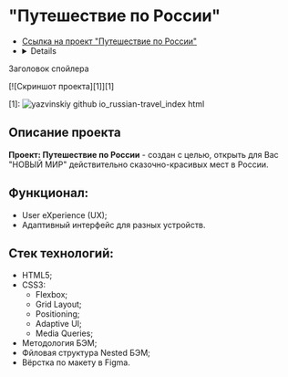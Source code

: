 # "Путешествие по России"

* [Ссылка на проект "Путешествие по России"](https://yazvinskiy.github.io/russian-travel/index.html)
* <details>
<summary>Заголовок спойлера</summary>
 
[![Скриншот проекта][1]][1]
 
[1]: ![yazvinskiy github io_russian-travel_index html](https://user-images.githubusercontent.com/110602440/222747898-491b55a1-3c30-48ac-be27-36f943ffa34e.png)
 
</details>



## Описание проекта
  __Проект: Путешествие по России__ - создан с целью, открыть для Вас "НОВЫЙ МИР" действительно сказочно-красивых мест в России. 
  
## Функционал:
* User eXperience (UX);
* Адаптивный интерфейс для разных устройств.


## Стек технологий:
* HTML5;
* CSS3:
  - Flexbox;
  - Grid Layout;
  - Positioning;
  - Adaptive UI;
  - Media Queries;
* Методология БЭМ;
* Фйловая структура Nested БЭМ;
* Вёрстка по макету в Figma.
 


